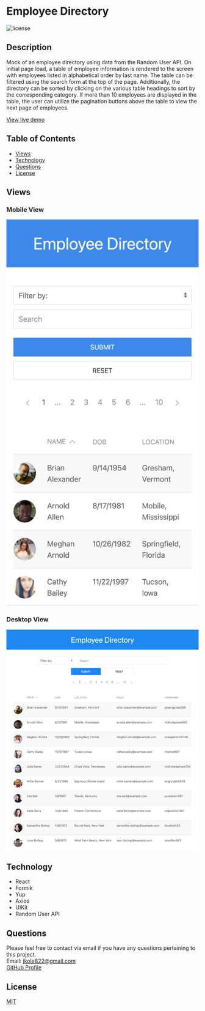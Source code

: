 # Employee Directory

![license](https://img.shields.io/static/v1?label=license&message=MIT&color=green&style=for-the-badge)

## Description

Mock of an employee directory using data from the Random User API. On initial page load, a table of employee information is rendered to the screen with employees listed in alphabetical order by last name. The table can be filtered using the search form at the top of the page. Additionally, the directory can be sorted by clicking on the various table headings to sort by the corresponding category. If more than 10 employees are displayed in the table, the user can utilize the pagination buttons above the table to view the next page of employees.

[View live demo](https://jkole822.github.io/Employee-Directory/)

## Table of Contents

- [Views](#views)
- [Technology](#technology)
- [Questions](#questions)
- [License](#license)

## Views

### Mobile View

![Mobile View](public/employee-directory-mobile.png)

### Desktop View

![Desktop View](public/employee-directory-desktop.png)

## Technology

- React
- Formik
- Yup
- Axios
- UIKit
- Random User API

## Questions

Please feel free to contact via email if you have any questions pertaining to this project.  
Email: jkole822@gmail.com  
[GitHub Profile](https://github.com/jkole822)

## License

[MIT](https://choosealicense.com/licenses/mit)
